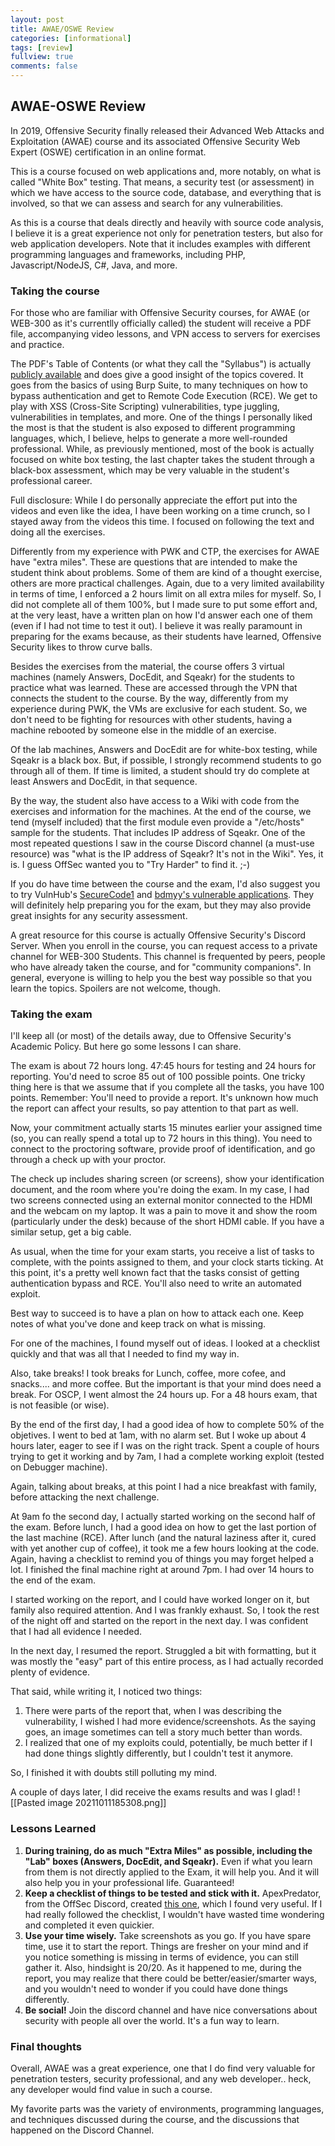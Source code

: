 ```yaml
---
layout: post
title: AWAE/OSWE Review
categories: [informational]
tags: [review]
fullview: true
comments: false
---
```


## AWAE-OSWE Review

In 2019, Offensive Security finally released their Advanced Web Attacks and Exploitation (AWAE) course and its associated Offensive Security Web Expert (OSWE) certification in an online format. 

This is a course focused on web applications and, more notably, on what is called "White Box" testing. That means, a security test (or assessment) in which we have access to the source code, database, and everything that is involved, so that we can assess and search for any vulnerabilities.  

As this is a course that deals directly and heavily with source code analysis, I believe it is a great experience not only for penetration testers, but also for web application developers. Note that it includes examples with different programming languages and frameworks, including PHP, Javascript/NodeJS, C#, Java, and more.   

### Taking the course
For those who are familiar with Offensive Security courses, for AWAE (or WEB-300 as it's currentlly officially called) the student will receive a PDF file, accompanying video lessons, and VPN access to servers for exercises and practice. 

The PDF's Table of Contents (or what they call the "Syllabus") is actually [publicly available](https://www.offensive-security.com/documentation/awae-syllabus.pdf) and does give a good insight of the topics covered. It goes from the basics of using Burp Suite, to many techniques on how to bypass authentication and get to Remote Code Execution (RCE). We get to play with XSS (Cross-Site Scripting) vulnerabilities, type juggling, vulnerabilities in templates, and more. One of the things I personally liked the most is that the student is also exposed to different programming languages, which, I believe, helps to generate a more well-rounded professional. While, as previously mentioned, most of the book is actually focused on white box testing, the last chapter takes the student through a black-box assessment, which may be very valuable in the student's professional career. 

Full disclosure: While I do personally appreciate the effort put into the videos and even like the idea, I have been working on a time crunch, so I stayed away from the videos this time. I focused on following the text and doing all the exercises.

Differently from my experience with PWK and CTP, the exercises for AWAE have "extra miles". These are questions that are intended to make the student think about problems. Some of them are kind of a thought exercise, others are more practical challenges. Again, due to a very limited availability in terms of time, I enforced a 2 hours limit on all extra miles for myself. So, I did not complete all of them 100%, but I made sure to put some effort and, at the very least, have a written plan on how I'd answer each one of them (even if I had not time to test it out). I believe it was really paramount in preparing for the exams because, as their students have learned, Offensive Security likes to throw curve balls. 

Besides the exercises from the material, the course offers 3 virtual machines (namely Answers, DocEdit, and Sqeakr) for the students to practice what was learned. These are accessed through the VPN that connects the student to the course. By the way, differently from my experience during PWK, the VMs  are exclusive for each student. So, we don't need to be fighting for resources with other students, having a machine rebooted by someone else in the middle of an exercise.  

Of the lab machines, Answers and DocEdit are for white-box testing, while Sqeakr is a black box. But, if possible, I strongly recommend students to go through all of them. If time is limited, a student should try do complete at least Answers and DocEdit, in that sequence. 

By the way, the student also have access to a Wiki with code from the exercises and information for the machines. At the end of the course, we tend (myself included) that the first module even provide a "/etc/hosts" sample for the students. That includes IP address of Sqeakr. One of the most repeated questions I saw in the course Discord channel (a must-use resource) was "what is the IP address of Sqeakr? It's not in the Wiki". Yes, it is. I guess OffSec wanted you to "Try Harder" to find it. ;-)  

If you do have time between the course and the exam, I'd also suggest you to try VulnHub's [SecureCode1](https://www.vulnhub.com/entry/securecode-1,651/) and [bdmyy's vulnerable applications](https://github.com/bmdyy/). They will definitely help preparing you for the exam, but they may also provide great insights for any security assessment. 

A great resource for this course is actually Offensive Security's Discord Server. When you enroll in the course, you can request access to a private channel for WEB-300 Students. This channel is frequented by peers, people who have already taken the course, and for "community companions". In general, everyone is willing to help you the best way possible so that you learn the topics. Spoilers are not welcome, though. 


### Taking the exam

I'll keep all (or most) of the details away, due to Offensive Security's Academic Policy. But here go some lessons I can share. 

The exam is about 72 hours long. 47:45 hours for testing and 24 hours for reporting. You'd need to scroe 85 out of 100 possible points. One tricky thing here is that we assume that if you complete all the tasks, you have 100 points. Remember: You'll need to provide a report. It's unknown how much the report can affect your results, so pay attention to that part as well.  
 
Now, your commitment actually starts 15 minutes earlier your assigned time (so, you can really spend a total up to 72 hours in this thing). You need to connect to the proctoring software, provide proof of identification, and go through a check up with your proctor. 

The check up includes sharing screen (or screens), show your identification document,  and the room where you're doing the exam.  In my case, I had two screens connected using an external monitor connected to the HDMI and the webcam on my laptop. It was a pain to move it and show the room (particularly under the desk) because of the short HDMI cable. If you have a similar setup, get a big cable. 

As usual, when the time for your exam starts, you receive a list of tasks to complete, with the points assigned to them, and your clock starts ticking. At this point, it's a pretty well known fact that the tasks consist of getting authentication bypass and RCE. You'll also need to write an automated exploit.

Best way to succeed is to have a plan on how to attack each one. Keep notes of what you've done and keep track on what is missing. 

For one of the machines, I found myself out of ideas. I looked at a checklist quickly and that was all that I needed to find my way in.  

Also, take breaks! I took breaks for Lunch, coffee, more cofee, and snacks.... and more coffee. But the important is that your mind does need a break. For OSCP, I went almost the 24 hours up. For a 48 hours exam, that is not feasible (or wise). 

By the end of the first day, I had a good idea of how to complete 50% of the objetives. I went to bed at 1am, with no alarm set. But  I woke up about 4 hours later, eager to see if I was on the right track. Spent a couple of hours trying to get it working and by 7am, I had a complete working exploit (tested on Debugger machine). 

Again, talking about breaks, at this point I had a nice breakfast with family, before attacking the next challenge. 

At 9am fo the second day, I actually started working on the second half of the exam. Before lunch, I had a good idea on how to get the last portion of the last machine (RCE). After lunch (and the natural laziness after it, cured with yet another cup of coffee), it took me a few hours looking at the code. Again, having a checklist to remind you of things you may forget helped a lot. I finished the final machine right at around 7pm. I had over 14 hours to the end of the exam. 

I started working on the report, and I could have worked longer on it, but family also required attention. And I was frankly exhaust. So, I took the rest of the night off and started on the report in the next day. I was confident that I had all evidence I needed. 

In the next day, I resumed the report. Struggled a bit with formatting, but it was mostly the "easy" part of this entire process, as I had actually recorded plenty of evidence. 

That said, while writing it, I noticed two things:
1. There were parts of the report that, when I was describing the vulnerability, I wished I had more evidence/screenshots. As the saying goes, an image sometimes can tell a story much better than words. 
2. I realized that one of my exploits could, potentially, be much better if I had done things slightly differently, but I couldn't test it anymore.  

So, I finished it with doubts still polluting my mind. 

A couple of days later, I did receive the exams results and was I glad! 
![[Pasted image 20211011185308.png]]

### Lessons Learned
1. **During training, do as much "Extra Miles" as possible, including the "Lab" boxes (Answers, DocEdit, and Sqeakr).** Even if what you learn from them is not directly applied to the Exam, it will help you. And it will also help you in your professional life. Guaranteed!
2. **Keep a checklist of things to be tested and stick with it.** ApexPredator, from the OffSec Discord, created [this one](https://github.com/ApexPredator-InfoSec/AWAE-OSWE), which I found very useful. If I had really followed the checklist, I wouldn't have wasted time wondering and completed it even quickier.
3. **Use your time wisely.** Take screenshots as you go. If you have spare time, use it to start the report. Things are fresher on your mind and if you notice something is missing in terms of evidence, you can still gather it. Also, hindsight is 20/20. As it happened to me, during the report, you may realize that there could be better/easier/smarter ways, and you wouldn't need to wonder if you could have done things differently.  
4. **Be social!** Join the discord channel and have nice conversations about security with people all over the world. It's a fun way to learn. 

### Final thoughts

Overall, AWAE was a great experience, one that I do find very valuable for penetration testers, security professional, and any web developer.. heck, any developer would find value in such a course.  

My favorite parts was the variety of environments, programming languages, and techniques discussed during the course, and the discussions that happened on the Discord Channel. 
